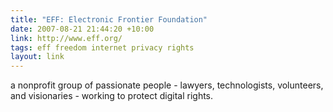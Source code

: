 ```yaml
---
title: "EFF: Electronic Frontier Foundation"
date: 2007-08-21 21:44:20 +10:00
link: http://www.eff.org/
tags: eff freedom internet privacy rights
layout: link
---
```

a nonprofit group of passionate people - lawyers, technologists, volunteers, and visionaries - working to protect digital rights.
